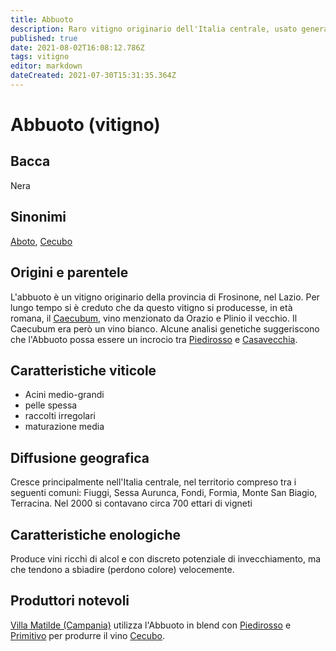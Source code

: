 ```yaml
---
title: Abbuoto
description: Raro vitigno originario dell'Italia centrale, usato generalmente in blend
published: true
date: 2021-08-02T16:08:12.786Z
tags: vitigno
editor: markdown
dateCreated: 2021-07-30T15:31:35.364Z
---
```


# Abbuoto (vitigno)

## Bacca
Nera
## Sinonimi
[Aboto](/vitigni/bacca-nera/aboto), [Cecubo](/vitigni/bacca-nera/cecubo)
## Origini e parentele
L'abbuoto è un vitigno originario della provincia di Frosinone, nel Lazio. Per lungo tempo si è creduto che da questo vitigno si producesse, in età romana, il [Caecubum](/vini/antichi/bianchi), vino menzionato da Orazio e Plinio il vecchio. Il Caecubum era però un vino bianco.
Alcune analisi genetiche suggeriscono che l'Abbuoto possa essere un incrocio tra [Piedirosso](/vitigni/bacca-nera/piedirosso) e [Casavecchia](/vitigni/bacca-nera/casavecchia).

## Caratteristiche viticole
- Acini medio-grandi 
- pelle spessa
- raccolti irregolari
- maturazione media
## Diffusione geografica
Cresce principalmente nell'Italia centrale, nel territorio compreso tra i seguenti comuni: Fiuggi, Sessa Aurunca, Fondi, Formia, Monte San Biagio, Terracina.
Nel 2000 si contavano circa 700 ettari di vigneti
## Caratteristiche enologiche
Produce vini ricchi di alcol e con discreto potenziale di invecchiamento, ma che tendono a sbiadire (perdono colore) velocemente.
## Produttori notevoli
[Villa Matilde (Campania)](/produttori/italia/campania/villa-matilde) utilizza l'Abbuoto in blend con [Piedirosso](/vitigni/bacca-nera/piedirosso) e [Primitivo](/vitigni/bacca-nera/primitivo) per produrre il vino [Cecubo](/vini/italia/campania/rossi/cecubo).